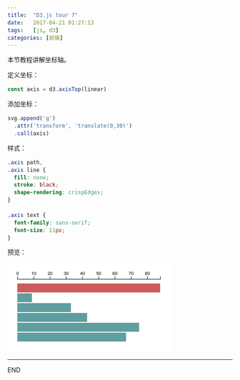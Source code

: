 ```yaml
---
title:  "D3.js tour 7"
date:   2017-04-21 01:27:13
tags:   [js, d3]
categories: [前端]
---
```

本节教程讲解坐标轴。

定义坐标：

```js
const axis = d3.axisTop(linear)
```

添加坐标：

```js
svg.append('g')
  .attr('transform', 'translate(0,30)')
  .call(axis)
```

样式：

```css
.axis path,
.axis line {
  fill: none;
  stroke: black;
  shape-rendering: crispEdges;
}

.axis text {
  font-family: sans-serif;
  font-size: 11px;
}
```

预览：

![](./resources/demos/d3tour/tour07.png)

---
END